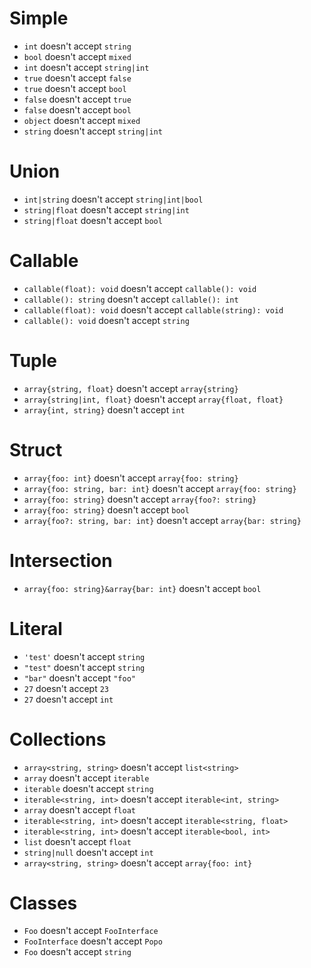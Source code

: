 # Simple
- `int` doesn't accept `string`
- `bool` doesn't accept `mixed`
- `int` doesn't accept `string|int`
- `true` doesn't accept `false`
- `true` doesn't accept `bool`
- `false` doesn't accept `true`
- `false` doesn't accept `bool`
- `object` doesn't accept `mixed`
- `string` doesn't accept `string|int`

# Union
- `int|string` doesn't accept `string|int|bool`
- `string|float` doesn't accept `string|int`
- `string|float` doesn't accept `bool`

# Callable
- `callable(float): void` doesn't accept `callable(): void`
- `callable(): string` doesn't accept `callable(): int`
- `callable(float): void` doesn't accept `callable(string): void`
- `callable(): void` doesn't accept `string`

# Tuple
- `array{string, float}` doesn't accept `array{string}`
- `array{string|int, float}` doesn't accept `array{float, float}`
- `array{int, string}` doesn't accept `int`

# Struct
- `array{foo: int}` doesn't accept `array{foo: string}`
- `array{foo: string, bar: int}` doesn't accept `array{foo: string}`
- `array{foo: string}` doesn't accept `array{foo?: string}`
- `array{foo: string}` doesn't accept `bool`
- `array{foo?: string, bar: int}` doesn't accept `array{bar: string}`

# Intersection
- `array{foo: string}&array{bar: int}` doesn't accept `bool`

# Literal
- `'test'` doesn't accept `string`
- `"test"` doesn't accept `string`
- `"bar"` doesn't accept `"foo"`
- `27` doesn't accept `23`
- `27` doesn't accept `int`

# Collections
- `array<string, string>` doesn't accept `list<string>`
- `array` doesn't accept `iterable`
- `iterable` doesn't accept `string`
- `iterable<string, int>` doesn't accept `iterable<int, string>`
- `array` doesn't accept `float`
- `iterable<string, int>` doesn't accept `iterable<string, float>`
- `iterable<string, int>` doesn't accept `iterable<bool, int>`
- `list` doesn't accept `float`
- `string|null` doesn't accept `int`
- `array<string, string>` doesn't accept `array{foo: int}`

# Classes
- `Foo` doesn't accept `FooInterface`
- `FooInterface` doesn't accept `Popo`
- `Foo` doesn't accept `string`
